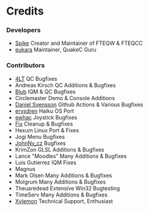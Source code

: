 # Credits

### Developers

- [Spike](https://github.com/Shpoike) Creator and Maintainer of FTEQW & FTEQCC
- [eukara](https://github.com/eukara) Maintainer, QuakeC Guru

### Contributors

- [4LT](https://github.com/4LT) QC Bugfixes
- Andreas Kirsch QC Additions & Bugfixes
- [Blub](https://github.com/blubs) IQM & QC Bugfixes
- Circlemaster Demo & Console Additions
- [Daniel Svensson](https://github.com/dsvensson) Github Actions & Various Bugfixes
- [erysdren](https://github.com/erysdren) Haiku OS Port
- [ewhac](https://github.com/ewhac) Joystick Bugfixes
- [Fix](https://github.com/fhomolka) Cleanup & Bugfixes
- Hexum Linux Port & Fixes
- Jogi Menu Bugfixes
- [JohnNy_cz](https://github.com/johnnycz) Bugfixes
- KrimZon GLSL Additions & Bugfixes
- Lance "Moodles" Many Additions & Bugfixes
- Luis Gutierrez IQM Fixes
- Magnus
- Mark Olsen Many Additions & Bugfixes
- Molgrum Many Additions & Bugfixes
- Theuaredead Extensive Win32 Bugtesting
- TimeServ Many Additions & Bugfixes
- [Xylemon](https://github.com/Xylemon) Technical Support, Enthusiast